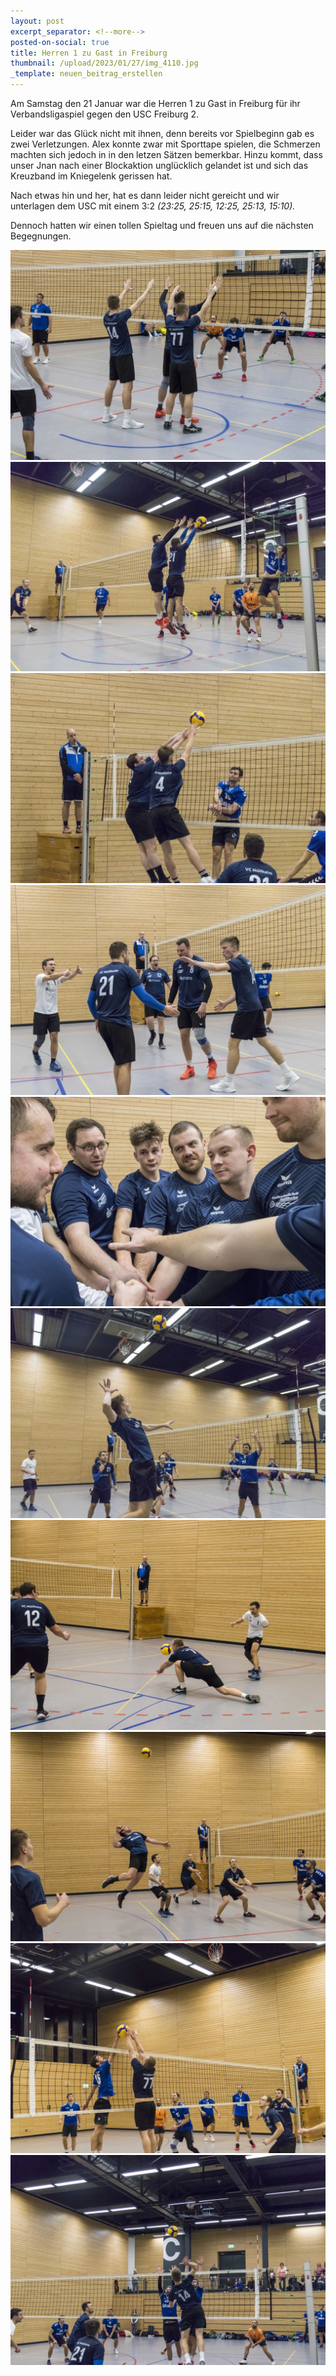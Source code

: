 ```yaml
---
layout: post
excerpt_separator: <!--more-->
posted-on-social: true
title: Herren 1 zu Gast in Freiburg
thumbnail: /upload/2023/01/27/img_4110.jpg
_template: neuen_beitrag_erstellen
---
```



Am Samstag den 21 Januar war die Herren 1 zu Gast in Freiburg für ihr Verbandsligaspiel gegen den USC Freiburg 2.

Leider war das Glück nicht mit ihnen, denn bereits vor Spielbeginn gab es zwei Verletzungen. Alex konnte zwar mit Sporttape spielen, die Schmerzen machten sich jedoch in in den letzen Sätzen bemerkbar. Hinzu kommt, dass unser Jnan nach einer Blockaktion unglücklich gelandet ist und sich das Kreuzband im Kniegelenk gerissen hat.

Nach etwas hin und her, hat es dann leider nicht gereicht und wir unterlagen dem USC mit einem 3:2 _(23:25, 25:15, 12:25, 25:13, 15:10)._

Dennoch hatten wir einen tollen Spieltag und freuen uns auf die nächsten Begegnungen.

![](/upload/2023/01/27/img_3773.jpg)![](/upload/2023/01/27/img_3816.jpg)![](/upload/2023/01/27/img_3795.jpg)![](/upload/2023/01/27/img_3839.jpg)![](/upload/2023/01/27/img_3766.jpg)![](/upload/2023/01/27/img_3889.jpg)![](/upload/2023/01/27/img_3912.jpg)![](/upload/2023/01/27/img_3975.jpg)![](/upload/2023/01/27/img_4037.jpg)![](/upload/2023/01/27/img_4093.jpg)
